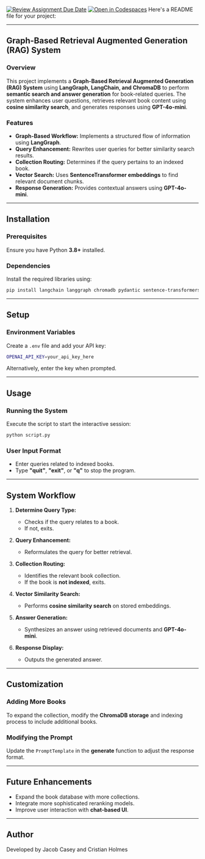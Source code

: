 [![Review Assignment Due Date](https://classroom.github.com/assets/deadline-readme-button-22041afd0340ce965d47ae6ef1cefeee28c7c493a6346c4f15d667ab976d596c.svg)](https://classroom.github.com/a/nSbtKKg7)
[![Open in Codespaces](https://classroom.github.com/assets/launch-codespace-2972f46106e565e64193e422d61a12cf1da4916b45550586e14ef0a7c637dd04.svg)](https://classroom.github.com/open-in-codespaces?assignment_repo_id=18275181)
Here's a README file for your project:  

---

## **Graph-Based Retrieval Augmented Generation (RAG) System**  

### **Overview**  
This project implements a **Graph-Based Retrieval Augmented Generation (RAG) System** using **LangGraph, LangChain, and ChromaDB** to perform **semantic search and answer generation** for book-related queries. The system enhances user questions, retrieves relevant book content using **cosine similarity search**, and generates responses using **GPT-4o-mini**.  

### **Features**  
- **Graph-Based Workflow:** Implements a structured flow of information using **LangGraph**.  
- **Query Enhancement:** Rewrites user queries for better similarity search results.  
- **Collection Routing:** Determines if the query pertains to an indexed book.  
- **Vector Search:** Uses **SentenceTransformer embeddings** to find relevant document chunks.  
- **Response Generation:** Provides contextual answers using **GPT-4o-mini**.  

---

## **Installation**  

### **Prerequisites**  
Ensure you have Python **3.8+** installed.  

### **Dependencies**  
Install the required libraries using:  

```bash
pip install langchain langgraph chromadb pydantic sentence-transformers langchain-openai python-dotenv
```

---

## **Setup**  

### **Environment Variables**  
Create a `.env` file and add your API key:  

```bash
OPENAI_API_KEY=your_api_key_here
```

Alternatively, enter the key when prompted.  

---

## **Usage**  

### **Running the System**  
Execute the script to start the interactive session:  

```bash
python script.py
```

### **User Input Format**  
- Enter queries related to indexed books.  
- Type **"quit"**, **"exit"**, or **"q"** to stop the program.  

---

## **System Workflow**  

1. **Determine Query Type:**  
   - Checks if the query relates to a book.  
   - If not, exits.  

2. **Query Enhancement:**  
   - Reformulates the query for better retrieval.  

3. **Collection Routing:**  
   - Identifies the relevant book collection.  
   - If the book is **not indexed**, exits.  

4. **Vector Similarity Search:**  
   - Performs **cosine similarity search** on stored embeddings.  

5. **Answer Generation:**  
   - Synthesizes an answer using retrieved documents and **GPT-4o-mini**.  

6. **Response Display:**  
   - Outputs the generated answer.  

---

## **Customization**  

### **Adding More Books**  
To expand the collection, modify the **ChromaDB storage** and indexing process to include additional books.  

### **Modifying the Prompt**  
Update the `PromptTemplate` in the **generate** function to adjust the response format.  

---

## **Future Enhancements**  
- Expand the book database with more collections.  
- Integrate more sophisticated reranking models.  
- Improve user interaction with **chat-based UI**.  

---

## **Author**  
Developed by Jacob Casey and Cristian Holmes
